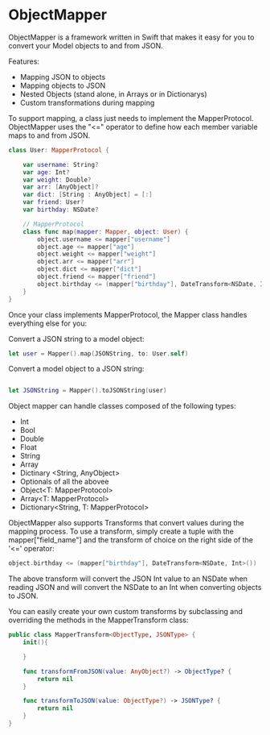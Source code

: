ObjectMapper
============

ObjectMapper is a framework written in Swift that makes it easy for you to convert your Model objects to and from JSON. 

Features:
- Mapping JSON to objects
- Mapping objects to JSON
- Nested Objects (stand alone, in Arrays or in Dictionarys)
- Custom transformations during mapping

To support mapping, a class just needs to implement the MapperProtocol. ObjectMapper uses the "<=" operator to define how each member variable maps to and from JSON.

```swift
class User: MapperProtocol {

    var username: String?
    var age: Int?
    var weight: Double?
    var arr: [AnyObject]?
    var dict: [String : AnyObject] = [:]
    var friend: User?
    var birthday: NSDate?

    // MapperProtocol    
    class func map(mapper: Mapper, object: User) {
        object.username <= mapper["username"]
        object.age <= mapper["age"]
        object.weight <= mapper["weight"]
        object.arr <= mapper["arr"]
        object.dict <= mapper["dict"]
        object.friend <= mapper["friend"]
        object.birthday <= (mapper["birthday"], DateTransform<NSDate, Int>())
    }
}
```

Once your class implements MapperProtocol, the Mapper class handles everything else for you:

Convert a JSON string to a model object:
```swift
let user = Mapper().map(JSONString, to: User.self)
```

Convert a model object to a JSON string:
```swift

let JSONString = Mapper().toJSONString(user)
```

Object mapper can handle classes composed of the following types:
- Int
- Bool
- Double
- Float
- String
- Array <AnyObject>
- Dictinary <String, AnyObject>
- Optionals of all the abovee
- Object<T: MapperProtocol>
- Array<T: MapperProtocol>
- Dictionary<String, T: MapperProtocol>

ObjectMapper also supports Transforms that convert values during the mapping process. To use a transform, simply create a tuple with the mapper["field_name"] and the transform of choice on the right side of the '<=' operator:
```swift
object.birthday <= (mapper["birthday"], DateTransform<NSDate, Int>())
```
The above transform will convert the JSON Int value to an NSDate when reading JSON and will convert the NSDate to an Int when converting objects to JSON.

You can easily create your own custom transforms by subclassing and overriding the methods in the MapperTransform class:
```swift
public class MapperTransform<ObjectType, JSONType> {
    init(){

    }

    func transformFromJSON(value: AnyObject?) -> ObjectType? {
        return nil
    }

    func transformToJSON(value: ObjectType?) -> JSONType? {
        return nil
    }
}
```

